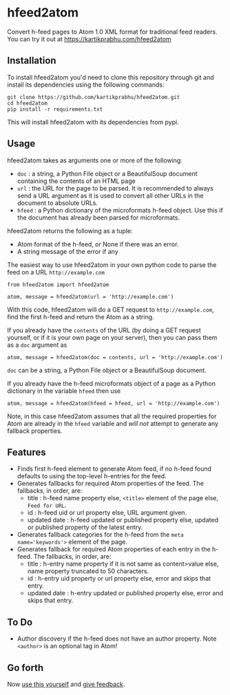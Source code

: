 hfeed2atom
===========

Convert h-feed pages to Atom 1.0 XML format for traditional feed readers. You can try it out at https://kartikprabhu.com/hfeed2atom

Installation
------------

To install hfeed2atom you'd need to clone this repository through git and install its dependencies using the following commands:

```
git clone https://github.com/kartikprabhu/hfeed2atom.git
cd hfeed2atom
pip install -r requirements.txt
```

This will install hfeed2atom with its dependencies from pypi.

Usage
-----

hfeed2atom takes as arguments one or more of the following:
* `doc` : a string, a Python File object or a BeautifulSoup document containing the contents of an HTML page
* `url` : the URL for the page to be parsed. It is recommended to always send a URL argument as it is used to convert all other URLs in the document to absolute URLs.
* `hfeed` : a Python dictionary of the microformats h-feed object. Use this if the document has already been parsed for microformats.
 
hfeed2atom returns the following as a tuple:
* Atom format of the h-feed, or None if there was an error.
* A string message of the error if any


The easiest way to use hfeed2atom in your own python code to parse the feed on a URL `http://example.com`

```
from hfeed2atom import hfeed2atom

atom, message = hfeed2atom(url = 'http://example.com')
```
With this code, hfeed2atom will do a GET request to `http://example.com`, find the first h-feed and return the Atom as a string.

If you already have the `contents` of the URL (by doing a GET request yourself, or if it is your own page on your server), then you can pass them as a `doc` argument as

```
atom, message = hfeed2atom(doc = contents, url = 'http://example.com')
```
`doc` can be a string, a Python File object or a BeautifulSoup document.

If you already have the h-feed microformats object of a page as a Python dictionary in the variable `hfeed` then use

```
atom, message = hfeed2atom(hfeed = hfeed, url = 'http://example.com')
```
Note, in this case hfeed2atom assumes that all the required properties for Atom are already in the `hfeed` variable and *will not* attempt to generate any fallback properties.

Features
--------

* Finds first h-feed element to generate Atom feed, if no h-feed found defaults to using the top-level h-entries for the feed.
* Generates fallbacks for required Atom properties of the feed. The fallbacks, in order, are:
  - title : h-feed name property else, `<title>` element of the page else, `Feed for URL`.
  - id : h-feed uid or url property else, URL argument given.
  - updated date : h-feed updated or published property else, updated or published property of the latest entry.
* Generates fallback categories for the h-feed from the `meta name='keywords'>` element of the page.
* Generates fallback for required Atom properties of each entry in the h-feed. The fallbacks, in order, are:
  - title : h-entry name property if it is not same as content>value else, name property truncated to 50 characters.
  - id : h-entry uid property or url property else, error and skips that entry.
  - updated date : h-entry updated or published property else, error and skips that entry.

To Do
-----
* Author discovery if the h-feed does not have an author property. Note `<author>` is an optional tag in Atom!

Go forth
--------

Now [use this yourself](https://github.com/kartikprabhu/hfeed2atom) and [give feedback](https://github.com/kartikprabhu/hfeed2atom/issues).

